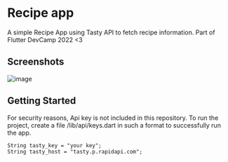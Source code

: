 # Recipe app

A simple Recipe App using Tasty API to fetch recipe information. Part of Flutter DevCamp 2022 <3

## Screenshots

![image](https://user-images.githubusercontent.com/54640700/193363913-0cbfbfc7-e451-4126-b1a4-d78ce00098b0.png)



## Getting Started
For security reasons, Api key is not included in this repository. To run the project, create a file /lib/api/keys.dart in such a format to successfully run the app.
```
String tasty_key = "your key";
String tasty_host = "tasty.p.rapidapi.com";
```

